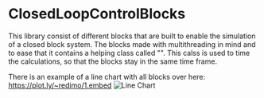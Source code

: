 # ClosedLoopControlBlocks

This library consist of different blocks that are built to enable the simulation of a closed block system.
The blocks made with multithreading in mind and to ease that it contains a helping class called "".
This calss is used to time the calculations, so that the blocks stay in the same time frame.

There is an example of a line chart with all blocks over here: https://plot.ly/~redimo/1.embed
![Line Chart]()
